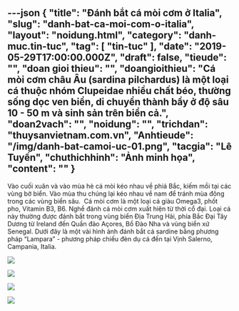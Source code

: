 ---json
{
    "title": "Đánh bắt cá mòi cơm ở Italia",
    "slug": "danh-bat-ca-moi-com-o-italia",
    "layout": "noidung.html",
    "category": "danh-muc.tin-tuc",
    "tag": [
        "tin-tuc"
    ],
    "date": "2019-05-29T17:00:00.000Z",
    "draft": false,
    "tieude": "",
    "doan gioi thieu": "",
    "doangioithieu": "Cá mòi cơm châu Âu (sardina pilchardus) là một loại cá thuộc nhóm Clupeidae nhiều chất béo, thường sống dọc ven biển, di chuyển thành bầy ở độ sâu 10 - 50 m và sinh sản trên biển cả.",
    "doan2vach": "",
    "noidung": "",
    "trichdan": "thuysanvietnam.com.vn",
    "Anhtieude": "/img/danh-bat-camoi-uc-01.png",
    "tacgia": "Lê Tuyến",
    "chuthichhinh": "Ảnh minh họa",
    "__content__": ""
}
---
<p>V&agrave;o cuối xu&acirc;n v&agrave; v&agrave;o m&ugrave;a h&egrave; c&aacute; m&ograve;i k&eacute;o nhau về phi&aacute; Bắc, kiếm mồi tại c&aacute;c v&ugrave;ng bờ biển. V&agrave;o m&ugrave;a thu ch&uacute;ng lại k&eacute;o nhau về nam để tr&aacute;nh m&ugrave;a đ&ocirc;ng trong c&aacute;c v&ugrave;ng biển s&acirc;u. &nbsp;C&aacute; m&ograve;i cơm l&agrave; một loại c&aacute; gi&agrave;u Omega3, phốt pho, Vitamin B3, B6. Nghề đ&aacute;nh c&aacute; m&ograve;i cơm xuất hiện từ thời cổ đại. Loại c&aacute; n&agrave;y thường được đ&aacute;nh bắt trong v&ugrave;ng biển Địa Trung Hải, ph&iacute;a Bắc Đại T&acirc;y Dương từ Ireland đến Quần đảo A&ccedil;ores, Bồ Đ&agrave;o Nha v&agrave; v&ugrave;ng biển xứ Senegal. Dưới đ&acirc;y l&agrave; một v&agrave;i h&igrave;nh ảnh đ&aacute;nh bắt c&aacute; sardine bằng phương ph&aacute;p &ldquo;Lampara&rdquo; - phương ph&aacute;p chiếu đ&egrave;n dụ c&aacute; đến tại Vịnh Salerno, Campania, Italia.</p>

<p><img src="http://thuysanvietnam.com.vn/uploads/article2/baiviet/nuoitrong/danh-bat-camoi-uc-02.png" /></p>

<p><img src="http://thuysanvietnam.com.vn/uploads/article2/baiviet/nuoitrong/danh-bat-camoi-uc-03.png" /></p>

<p><img src="http://thuysanvietnam.com.vn/uploads/article2/baiviet/nuoitrong/danh-bat-camoi-uc-04.png" /></p>

<p><img src="http://thuysanvietnam.com.vn/uploads/article2/baiviet/nuoitrong/danh-bat-camoi-uc-05.png" /></p>
